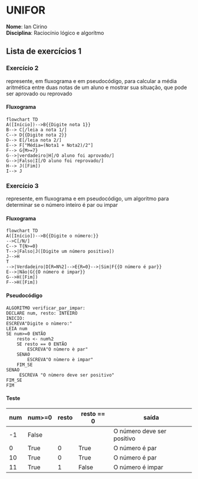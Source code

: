 # UNIFOR
**Nome**: Ian Cirino <br>
**Disciplina**: Raciocínio lógico e algorítmo
## Lista de exercícios 1
### Exercício 2
represente, em fluxograma e em pseudocódigo, para calcular a média aritmética entre
duas notas de um aluno e mostrar sua situação, que pode ser aprovado ou reprovado
#### Fluxograma
``` mermaid
flowchart TD
A([Início])-->B{{Digite nota 1}}
B--> C[/leia a nota 1/]
C--> D{{Digite nota 2}}
D--> E[/leia nota 2/]
E--> F["Média=(Nota1 + Nota2)/2"]
F--> G{M>=7}
G-->|verdadeiro|H[/O aluno foi aprovado/]
G-->|Falso|I[/O aluno foi reprovado/]
H--> J([Fim])
I--> J
```
### Exercício 3
represente, em fluxograma e em pseudocódigo, um algoritmo para determinar se o número inteiro é par ou impar
#### Fluxograma
```mermaid
flowchart TD
A([Início])-->B{{Digite o número:}}
-->C[/N/]
C--> T{N>=0}
T-->|Falso|J([Digite um número positivo])
J-->H
T
-->|Verdadeiro|D[R=N%2]-->E{R=0}-->|Sim|F{{O número é par}} 
E-->|Não|G{{O número é impar}}
G-->H([Fim])
F-->H([Fim])
```
#### Pseudocódigo

``` 
ALGORITMO verificar_par_impar:
DECLARE num, resto: INTEIRO
INICIO:
ESCREVA"Digite o nùmero:"
LEIA num
SE num>=0 ENTÃO
	resto <- num%2
	SE resto == 0 ENTÃO
		ESCREVA"O nùmero è par"
	SENAO
		ESCREVA"O nùmero è impar"
	FIM_SE
SENAO
	 ESCREVA "O nùmero deve ser positivo"
FIM_SE
FIM
```
#### Teste
| num |  num>=0 | resto | resto == 0 | saída |
| -- | -- | -- | -- | -- |
|-1| False| | | O número deve ser positivo|
|0| True | 0| True| O número é par|
|10|True|0|True| O número é par|
|11|True|1|False|O número é impar|

